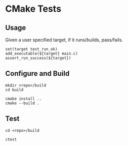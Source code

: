 # CMake Tests

## Usage
Given a user specified target, if it runs/builds, pass/fails.

```
set(target test_run_ok)
add_executable(${target} main.c)
assert_run_success(${target})
```

## Configure and Build
```
mkdir <repo>/build
cd build

cmake install ..
cmake --build .
```

## Test
```
cd <repo>/build

ctest
```
